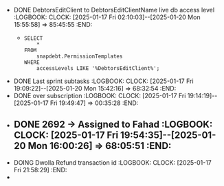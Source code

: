 - DONE DebtorsEditClient to DebtorsEditClientName live db access level
  :LOGBOOK:
  CLOCK: [2025-01-17 Fri 02:10:03]--[2025-01-20 Mon 15:55:58] =>  85:45:55
  :END:
	- ```apl
	  SELECT 
	      *
	  FROM
	      snapdebt.PermissionTemplates
	  WHERE
	      accessLevels LIKE '%DebtorsEditClient%';
	  ```
- DONE Last sprint subtasks
  :LOGBOOK:
  CLOCK: [2025-01-17 Fri 19:09:22]--[2025-01-20 Mon 15:42:16] =>  68:32:54
  :END:
- DONE over subscription
  :LOGBOOK:
  CLOCK: [2025-01-17 Fri 19:14:19]--[2025-01-17 Fri 19:49:47] =>  00:35:28
  :END:
- DONE 2692 -> Assigned to Fahad
  :LOGBOOK:
  CLOCK: [2025-01-17 Fri 19:54:35]--[2025-01-20 Mon 16:00:26] =>  68:05:51
  :END:
	-
- DOING Dwolla Refund transaction id
  :LOGBOOK:
  CLOCK: [2025-01-17 Fri 21:58:29]
  :END:
-
